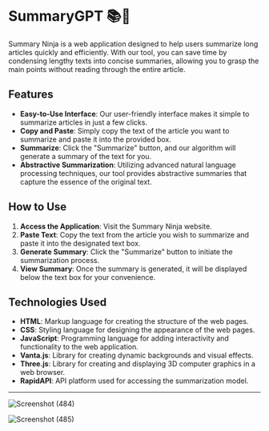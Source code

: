 # SummaryGPT 📚🥷

Summary Ninja is a web application designed to help users summarize long articles quickly and efficiently. With our tool, you can save time by condensing lengthy texts into concise summaries, allowing you to grasp the main points without reading through the entire article.

## Features

- **Easy-to-Use Interface**: Our user-friendly interface makes it simple to summarize articles in just a few clicks.
- **Copy and Paste**: Simply copy the text of the article you want to summarize and paste it into the provided box.
- **Summarize**: Click the "Summarize" button, and our algorithm will generate a summary of the text for you.
- **Abstractive Summarization**: Utilizing advanced natural language processing techniques, our tool provides abstractive summaries that capture the essence of the original text.

## How to Use

1. **Access the Application**: Visit the Summary Ninja website.
2. **Paste Text**: Copy the text from the article you wish to summarize and paste it into the designated text box.
3. **Generate Summary**: Click the "Summarize" button to initiate the summarization process.
4. **View Summary**: Once the summary is generated, it will be displayed below the text box for your convenience.

## Technologies Used

- **HTML**: Markup language for creating the structure of the web pages.
- **CSS**: Styling language for designing the appearance of the web pages.
- **JavaScript**: Programming language for adding interactivity and functionality to the web application.
- **Vanta.js**: Library for creating dynamic backgrounds and visual effects.
- **Three.js**: Library for creating and displaying 3D computer graphics in a web browser.
- **RapidAPI**: API platform used for accessing the summarization model.


---


![Screenshot (484)](https://github.com/Swati-in/SummaryGPT/assets/155288849/e5a97ddf-a846-46ff-82af-8c2e4e21270b)



![Screenshot (485)](https://github.com/Swati-in/SummaryGPT/assets/155288849/bf6e7055-c138-40ca-bfc6-38c7b4d79dc7)
